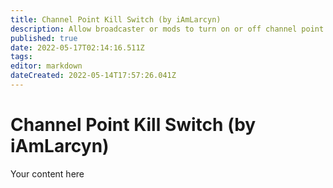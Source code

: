 ```yaml
---
title: Channel Point Kill Switch (by iAmLarcyn)
description: Allow broadcaster or mods to turn on or off channel point rewards.
published: true
date: 2022-05-17T02:14:16.511Z
tags: 
editor: markdown
dateCreated: 2022-05-14T17:57:26.041Z
---
```


# Channel Point Kill Switch (by iAmLarcyn)
Your content here